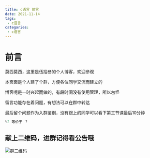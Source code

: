 ```yaml
---
title: c语言 前言
date: 2021-11-14
tags:
 - c语言
categories:
 - c语言
---
```


# 前言

莫西莫西，这里是伍拾叁的个人博客，欢迎参观

本页面是个人建了个群，方便各位同学交流而建立的

博客呢是一时兴起而做的，有段时间没有使用管理，所以勿怪

留言功能存在着问题，有想法可以在群中转达

最后留个问题作为入群鉴别，没有跟上的同学可以看下第三节课最后10分钟

```c
%2 等价于 ？
```

## **献上二维码，进群记得看公告哦**

![群二维码](/images/pages/c/2code.jpg)
